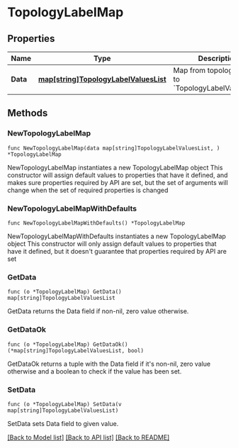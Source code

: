 # TopologyLabelMap

## Properties

Name | Type | Description | Notes
------------ | ------------- | ------------- | -------------
**Data** | [**map[string]TopologyLabelValuesList**](TopologyLabelValuesList.md) | Map from topology labels to &#x60;TopologyLabelValuesList&#x60;. | 

## Methods

### NewTopologyLabelMap

`func NewTopologyLabelMap(data map[string]TopologyLabelValuesList, ) *TopologyLabelMap`

NewTopologyLabelMap instantiates a new TopologyLabelMap object
This constructor will assign default values to properties that have it defined,
and makes sure properties required by API are set, but the set of arguments
will change when the set of required properties is changed

### NewTopologyLabelMapWithDefaults

`func NewTopologyLabelMapWithDefaults() *TopologyLabelMap`

NewTopologyLabelMapWithDefaults instantiates a new TopologyLabelMap object
This constructor will only assign default values to properties that have it defined,
but it doesn't guarantee that properties required by API are set

### GetData

`func (o *TopologyLabelMap) GetData() map[string]TopologyLabelValuesList`

GetData returns the Data field if non-nil, zero value otherwise.

### GetDataOk

`func (o *TopologyLabelMap) GetDataOk() (*map[string]TopologyLabelValuesList, bool)`

GetDataOk returns a tuple with the Data field if it's non-nil, zero value otherwise
and a boolean to check if the value has been set.

### SetData

`func (o *TopologyLabelMap) SetData(v map[string]TopologyLabelValuesList)`

SetData sets Data field to given value.



[[Back to Model list]](../README.md#documentation-for-models) [[Back to API list]](../README.md#documentation-for-api-endpoints) [[Back to README]](../README.md)


